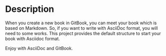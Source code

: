 # Description

When you create a new book in GitBook, you can meet your book which is based on Markdown.
So, if you want to write with AsciiDoc format, you will need to some works.
This project provides the default structure to start your book with Asciidoc format.

Enjoy with AsciiDoc and GitBook.
